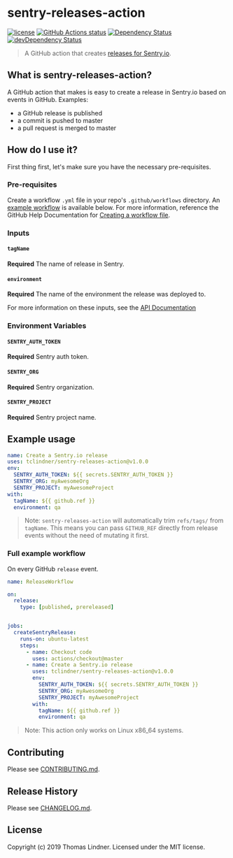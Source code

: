 # sentry-releases-action

[![license](https://img.shields.io/github/license/tclindner/sentry-releases-action.svg?maxAge=2592000&style=flat-square)](https://github.com/tclindner/sentry-releases-action/blob/master/LICENSE)
<a href="https://github.com/tclindner/sentry-releases-action"><img alt="GitHub Actions status" src="https://github.com/tclindner/sentry-releases-action/workflows/ci/badge.svg"></a>
[![Dependency Status](https://david-dm.org/tclindner/sentry-releases-action.svg?style=flat-square)](https://david-dm.org/tclindner/sentry-releases-action)
[![devDependency Status](https://david-dm.org/tclindner/sentry-releases-action/dev-status.svg?style=flat-square)](https://david-dm.org/tclindner/sentry-releases-action#info=devDependencies)


> A GitHub action that creates [releases for Sentry.io](https://docs.sentry.io/workflow/releases/?platform=javascript).

## What is sentry-releases-action?

A GitHub action that makes is easy to create a release in Sentry.io based on events in GitHub. Examples:

* a GitHub release is published
* a commit is pushed to master
* a pull request is merged to master

## How do I use it?

First thing first, let's make sure you have the necessary pre-requisites.

### Pre-requisites
Create a workflow `.yml` file in your repo's `.github/workflows` directory. An [example workflow](#example-workflow---create-a-release) is available below. For more information, reference the GitHub Help Documentation for [Creating a workflow file](https://help.github.com/en/articles/configuring-a-workflow#creating-a-workflow-file).

### Inputs

#### `tagName`

**Required** The name of release in Sentry.

#### `environment`

**Required** The name of the environment the release was deployed to.

For more information on these inputs, see the [API Documentation](https://developer.github.com/v3/repos/releases/#input)

### Environment Variables

#### `SENTRY_AUTH_TOKEN`

**Required** Sentry auth token.

#### `SENTRY_ORG`

**Required** Sentry organization.

#### `SENTRY_PROJECT`

**Required** Sentry project name.

## Example usage

```yml
name: Create a Sentry.io release
uses: tclindner/sentry-releases-action@v1.0.0
env:
  SENTRY_AUTH_TOKEN: ${{ secrets.SENTRY_AUTH_TOKEN }}
  SENTRY_ORG: myAwesomeOrg
  SENTRY_PROJECT: myAwesomeProject
with:
  tagName: ${{ github.ref }}
  environment: qa
```

> Note: `sentry-releases-action` will automatically trim `refs/tags/` from `tagName`. This means you can pass `GITHUB_REF` directly from release events without the need of mutating it first.

### Full example workflow

On every GitHub `release` event.

```yaml
name: ReleaseWorkflow

on:
  release:
    type: [published, prereleased]


jobs:
  createSentryRelease:
    runs-on: ubuntu-latest
    steps:
      - name: Checkout code
        uses: actions/checkout@master
      - name: Create a Sentry.io release
        uses: tclindner/sentry-releases-action@v1.0.0
        env:
          SENTRY_AUTH_TOKEN: ${{ secrets.SENTRY_AUTH_TOKEN }}
          SENTRY_ORG: myAwesomeOrg
          SENTRY_PROJECT: myAwesomeProject
        with:
          tagName: ${{ github.ref }}
          environment: qa
```

> Note: This action only works on Linux x86_64 systems.

## Contributing

Please see [CONTRIBUTING.md](CONTRIBUTING.md).

## Release History

Please see [CHANGELOG.md](CHANGELOG.md).

## License

Copyright (c) 2019 Thomas Lindner. Licensed under the MIT license.

